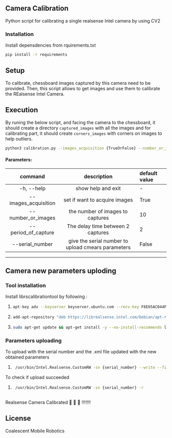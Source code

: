 ## Camera Calibration
Python script for calibrating a single realsense Intel camera by using CV2

### Installation
Install depensdencies from rquirements.txt
```bash
pip install -r requirements
```
## Setup
 To calibrate, chessboard images captured by this camera need to be provided. Then, this script allows to get images and use them to calibrate the REalsense Intel Camera.

## Execution
 By runing the below script, and facing the camera to the chessboard, it should create a directory `captured_images` with all the images and for calibrating part, it should create `corners_images` with corners on images to help outliers.
 
```bash
python3 calibration.py --images_acquisition {TrueOrFalse} --number_or_images {number} --period_of_capture {time[s]} --serial_number {TrueOrFalse}
```
#### Parameters:
| command              | description                                      |default value
|:--------------------:|:-------------------------------------------------:|:-------------
|-h, --help            | show help and exit                                | -
|--images_acquisition  | set if want to acquire images                     | True
|--number_or_images    | the number of images to captures                  | 10
|--period_of_capture   | The delay time between 2 captures                 |  2
|--serial_number       | give the serial number to upload cmears parameters| False
--------------------------------------------------------------------------

## Camera new parameters uploding
### Tool installation

Install librscalibrationtool by following :
1. ```bash
   apt-key adv --keyserver keyserver.ubuntu.com --recv-key F6E65AC044F831AC80A06380C8B3A55A6F3EFCDE || apt-key adv --keyserver hkp://keyserver.ubuntu.com:80 --recv-key F6E65AC044F831AC80A06380C8B3A55A6F3EFCDE 
2. ```bash
   add-apt-repository "deb https://librealsense.intel.com/Debian/apt-repo $(lsb_release -cs) main" -u 
3. ```bash
   sudo apt-get update && apt-get install -y --no-install-recommends librscalibrationtool 
   
### Parameters uploading
To upload  with the serial number and the .xml file updated with the new obtained parameters  
1. ```bash
    /usr/bin/Intel.Realsense.CustomRW -sn {serial_number} --write --file {parameters}
 To check if upload succeeded
 
1. ```bash
    /usr/bin/Intel.Realsense.CustomRW -sn {serial_number} -r 
    
 Realsense Camera Calibrated 🎉 🎉 🎉 !!!!!!!
## License
Coalescent Mobile Robotics

